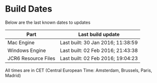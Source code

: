 # Build Dates

Below are the last known dates to updates

Part | Last build update
-----|-----
Mac Engine | Last built: 30 Jan 2016; 11:38:59
Windows Engine | Last built: 02 Feb 2016; 21:43:38
JCR6 Resource Files | Last built: 02 Feb 2016; 19:04:23
All times are in CET (Central European Time: Amsterdam, Brussels, Paris, Madrid)



